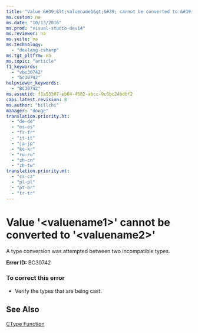 ```yaml
---
title: "Value &#39;&lt;valuename1&gt;&#39; cannot be converted to &#39;&lt;valuename2&gt;&#39;"
ms.custom: na
ms.date: "10/13/2016"
ms.prod: "visual-studio-dev14"
ms.reviewer: na
ms.suite: na
ms.technology: 
  - "devlang-csharp"
ms.tgt_pltfrm: na
ms.topic: "article"
f1_keywords: 
  - "vbc30742"
  - "bc30742"
helpviewer_keywords: 
  - "BC30742"
ms.assetid: f1a53307-eb64-4582-abcc-9c6bc24bdbf2
caps.latest.revision: 8
ms.author: "billchi"
manager: "douge"
translation.priority.ht: 
  - "de-de"
  - "es-es"
  - "fr-fr"
  - "it-it"
  - "ja-jp"
  - "ko-kr"
  - "ru-ru"
  - "zh-cn"
  - "zh-tw"
translation.priority.mt: 
  - "cs-cz"
  - "pl-pl"
  - "pt-br"
  - "tr-tr"
---
```

# Value &#39;&lt;valuename1&gt;&#39; cannot be converted to &#39;&lt;valuename2&gt;&#39;
A type conversion was attempted between two incompatible types.  
  
 **Error ID:** BC30742  
  
### To correct this error  
  
-   Verify the types that are being cast.  
  
## See Also  
 [CType Function](../Topic/CType%20Function%20\(Visual%20Basic\).md)